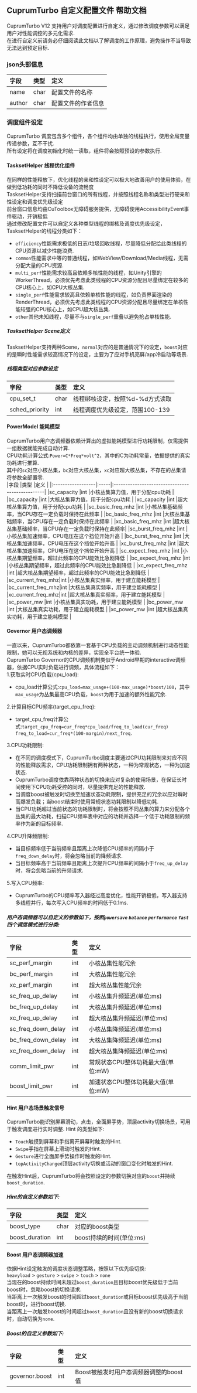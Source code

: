 ## CuprumTurbo 自定义配置文件 帮助文档  
CuprumTurbo V12 支持用户对调度配置进行自定义，通过修改调度参数可以满足用户对性能调控的多元化需求.  
在进行自定义前请务必仔细阅读此文档以了解调度的工作原理，避免操作不当导致无法达到预定目标.  
### json头部信息  
|字段   |类型 |定义             |
|:-----|:----|:----------------|
|name  |char |配置文件的名称    |
|author|char |配置文件的作者信息 |
### 调度组件设定  
CuprumTurbo 调度包含多个组件，各个组件均由单独的线程执行，使用全局变量传递参数，互不干扰.  
所有设定将在调度初始化时统一读取，组件将会按照预设的参数执行.
#### TasksetHelper 线程优化组件  
在同样的性能释放下，优化线程的亲和性设定可以极大地改善用户的使用体验，在做到低功耗的同时不降低设备的流畅度  
TasksetHelper支持扫描前台窗口的所有线程，并按照线程名称和类型进行硬亲和性设定和调度优先级设定  
前台窗口信息均由CuToolbox无障碍服务提供，无障碍使用AccessibilityEvent事件驱动，开销极低  
通过修改配置文件可以自定义各种类型线程的绑核及调度优先级设定，TasksetHelper的线程分类如下：
- `efficiency`性能需求极低的日志/垃圾回收线程，尽量降低分配给此类线程的CPU资源以减少性能浪费.  
- `common`性能需求中等的普通线程，如WebView/Download/Media线程，无需分配大量的CPU资源.  
- `multi_perf`性能需求较高且依赖多核性能的线程，如Unity引擎的WorkerThread，必须优先考虑此类线程的CPU资源分配且尽量绑定在较多的CPU核心上，如CPU大核丛集.  
- `single_perf`性能需求较高且依赖单核性能的线程，如负责界面渲染的RenderThread，必须优先考虑此类线程的CPU资源分配且尽量绑定在单核性能较强的CPU核心上，如CPU超大核丛集. 
- `other`其他未知线程，尽量不与`single_perf`重叠以避免抢占单核性能.
##### TasksetHelper Scene定义
TasksetHelper支持两种Scene，`normal`对应的是普通情况下的设定，`boost`对应的是瞬时性能需求较高情况下的设定，主要为了应对手机亮屏/app冷启动等场景.
##### 线程类型对应参数设定   
|字段           |类型  |定义                          |
|:--------------|:----|:-----------------------------|
|cpu_set_t      |char |线程绑核设定，按照%d-%d方式读取 |
|sched_priority |int  |线程调度优先级设定，范围100-139 |
#### PowerModel 能耗模型  
CuprumTurbo用户态调频器依赖计算出的虚拟能耗模型进行功耗限制，仅需提供一组数据就能完成自动计算.  
CPU功耗计算公式:`Power=C*Freq*volt^2`，其中的C为功耗常量，依据提供的真实功耗进行推算.  
其中的`sc`对应小核丛集，`bc`对应大核丛集，`xc`对应超大核丛集，不存在的丛集请将参数全部置零.  
|字段                |类型  |定义                                            |
|:------------------|:-----|:------------------------------------------------|
|sc_capacity        |int   |小核丛集算力值，用于分配cpu功耗                   |
|bc_capacity        |int   |大核丛集算力值，用于分配cpu功耗                   |
|xc_capacity        |int   |超大核丛集算力值，用于分配cpu功耗                 |
|sc_basic_freq_mhz  |int   |小核丛集基础频率，当CPU存在一定负载时保持在此频率 |
|bc_basic_freq_mhz  |int   |大核丛集基础频率，当CPU存在一定负载时保持在此频率 |
|xc_basic_freq_mhz  |int   |超大核丛集基础频率，当CPU存在一定负载时保持在此频率|
|sc_burst_freq_mhz  |int   |小核丛集加速频率，CPU电压在这个挡位开始升高       |
|bc_burst_freq_mhz  |int   |大核丛集加速频率，CPU电压在这个挡位开始升高       |
|xc_burst_freq_mhz  |int   |超大核丛集加速频率，CPU电压在这个挡位开始升高     |
|sc_expect_freq_mhz |int   |小核丛集期望频率，超过此频率的CPU能效比急剧降低   |
|bc_expect_freq_mhz |int   |小核丛集期望频率，超过此频率的CPU能效比急剧降低   |
|xc_expect_freq_mhz |int   |超大核丛集期望频率，超过此频率的CPU能效比急剧降低 |
|sc_current_freq_mhz|int   |小核丛集真实频率，用于建立能耗模型                |
|bc_current_freq_mhz|int   |大核丛集真实频率，用于建立能耗模型                |
|xc_current_freq_mhz|int   |超大核丛集真实频率，用于建立能耗模型              |
|sc_power_mw        |int   |小核丛集真实功耗，用于建立能耗模型                |
|bc_power_mw        |int   |大核丛集真实功耗，用于建立能耗模型                |
|xc_power_mw        |int   |超大核丛集真实功耗，用于建立能耗模型              |
#### Governor 用户态调频器 
一直以来，CuprumTurbo都依靠一套基于CPU负载的主动调频机制进行动态性能限制，她可以无视系统和内核的差异，实现全平台统一体验.  
CuprumTurbo Governor的CPU调频机制类似于Android早期的interactive调频器，依据CPU实时负载进行调频，具体流程如下：  
1.获取实时CPU负载(cpu_load):  
- cpu_load计算公式:`cpu_load=max_usage+(100-max_usage)*boost/100`，其中`max_usage`为丛集最高CPU负载，`boost`为用于加速的额外性能冗余.
  
2.计算目标CPU频率(target_cpu_freq):  
- target_cpu_freq计算公式:`target_cpu_freq=cur_freq*cpu_load/freq_to_load(cur_freq)` `freq_to_load=cur_freq*(100-margin)/next_freq`.  

3.CPU功耗限制:  
- 在不同的调度模式下，CuprumTurbo调度主要通过CPU功耗限制来对应不同的性能释放需求，CPU功耗限制拥有两种状态，一种为常规状态，一种为加速状态.   
- CuprumTurbo调度依靠两种状态的切换来应对复杂的使用场景，在保证长时间使用下CPU功耗受控的同时，尽量提供充足的性能释放.     
- 当调度boost被触发时切换至加速状态功耗限制，提供充足的冗余以应对瞬时高爆发负载；当boost结束时使用常规状态功耗限制以降低功耗.   
- 当CPU功耗超过当前状态的功耗限制时，将会按照不同丛集的算力来分配各个丛集的最大功耗，扫描CPU频率表中对应的功耗并选择一个低于功耗限制的频率作为新的目标频率.   

4.CPU升降频限制:  
- 当目标频率低于当前频率且距离上次降低CPU频率的间隔小于`freq_down_delay`时，将会忽略当前的降频请求.  
- 当目标频率高于当前频率且距离上次提升CPU频率的间隔小于`freq_up_delay`时，将会忽略当前的升频请求.   

5.写入CPU频率:  
- CuprumTurbo的CPU频率写入器经过高度优化，性能开销极低，写入器支持多线程并行，每次写入CPU频率的时间低于0.1ms.  
##### 用户态调频器可以自定义的参数如下，按照`powersave` `balance` `performance` `fast`四个调度模式进行分类:  
|字段               |类型    |定义                                   |
|:-----------------|:-------|:--------------------------------------|
|sc_perf_margin    |int     |小核丛集性能冗余                        |
|bc_perf_margin    |int     |大核丛集性能冗余                        |
|xc_perf_margin    |int     |超大核丛集性能冗余                      |
|sc_freq_up_delay  |int     |小核丛集升频延迟(单位:ms)               |
|bc_freq_up_delay  |int     |大核丛集升频延迟(单位:ms)               |
|xc_freq_up_delay  |int     |超大核丛集升频延迟(单位:ms)             |
|sc_freq_down_delay|int     |小核丛集降频延迟(单位:ms)               |
|bc_freq_down_delay|int     |大核丛集降频延迟(单位:ms)               |
|xc_freq_down_delay|int     |超大核丛集降频延迟(单位:ms)             |
|comm_limit_pwr    |int     |常规状态CPU整体功耗最大值(单位:mW)      |
|boost_limit_pwr   |int     |加速状态CPU整体功耗最大值(单位:mW)      |
#### Hint 用户态场景触发信号  
CuprumTurbo能识别屏幕滑动，点击，全面屏手势，顶层activity切换场景，可用于触发调度进行实时调整.
Hint 的类型如下:
- `Touch`触摸到屏幕和手指离开屏幕时触发的Hint.
- `Swipe`手指在屏幕上滑动时触发的Hint.
- `Gesture`进行全面屏手势操作时触发的Hint.
- `topActivityChanged`顶层activity切换或活动的窗口变化时触发的Hint.

在触发Hint后，CuprumTurbo将会按照设定的参数切换对应的`boost`并持续`boost_duration`.   
##### Hint的自定义参数如下:
|字段           |类型    |定义                   |
|:--------------|:------|:----------------------|
|boost_type     |char   |对应的boost类型         |
|boost_duration |int    |boost持续的时间(单位:ms)|
#### Boost 用户态调频器加速  
依据Hint设定触发的调度状态调整策略，按照以下优先级切换:  
`heavyload` > `gesture` > `swipe` > `touch` > `none`  
当现在的boost持续时间未超过`boost_duration`且目标boost优先级低于当前boost时，忽略boost的切换请求.  
当距离上一次触发boost的时间超过`boost_duration`或目标boost优先级高于当前boost时，进行boost切换.  
当距离上一次触发boost的时间超过`boost_duration`且没有新的boost切换请求时，自动切换为`none`.  
##### Boost的自定义参数如下:
|字段                    |类型    |定义                                |
|:----------------------|:-------|:-----------------------------------|
|governor.boost         |int     |Boost被触发时用户态调频器调整的boost值|
















